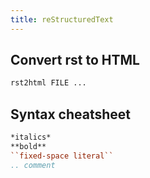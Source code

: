 ```yaml
---
title: reStructuredText
---
```


## Convert rst to HTML

```bash
rst2html FILE ...
```

## Syntax cheatsheet

```rst
*italics*
**bold**
``fixed-space literal``
.. comment
```
